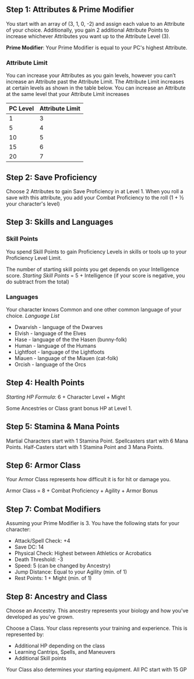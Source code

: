 ## Step 1: Attributes & Prime Modifier

You start with an array of (3, 1, 0, -2) and assign each value to an Attribute of your choice. Additionally, you gain 2 additional Attribute Points to increase whichever Attributes you want up to the Attribute Level (3).

**Prime Modifier**: Your Prime Modifier is equal to your PC's highest Attribute. 

### Attribute Limit
You can increase your Attributes as you gain levels, however you can’t increase an Attribute past the Attribute Limit. The Attribute Limit increases at certain levels as shown in the table below. You can increase an Attribute at the same level that your Attribute Limit increases

| PC Level | Attribute Limit |
| -------- | --------------- |
| 1        | 3               |
| 5        | 4               |
| 10       | 5               |
| 15       | 6               |
| 20       | 7               |


## Step 2: Save Proficiency
Choose 2 Attributes to gain Save Proficiency in at Level 1. When you roll a save with this attribute, you add your Combat Proficiency to the roll (1 + ½ your character's level)

## Step 3: Skills and Languages
### Skill Points
You spend Skill Points to gain Proficiency Levels in skills or tools up to your Proficiency Level Limit.

The number of starting skill points you get depends on your Intelligence score.
*Starting Skill Points* = 5 + Intelligence (if your score is negative, you do subtract from the total)

### Languages
Your character knows Common and one other common language of your choice.
*Language List*
- Dwarvish - language of the Dwarves
- Elvish - language of the Elves
- Hase - language of the the Hasen (bunny-folk) 
- Human - language of the Humans
- Lightfoot - language of the Lightfoots
- Miauen - language of the Miauen (cat-folk)
- Orcish - language of the Orcs

## Step 4: Health Points

*Starting HP Formula*: 6 + Character Level + Might

Some Ancestries or Class grant bonus HP at Level 1.

## Step 5: Stamina & Mana Points
Martial Characters start with 1 Stamina Point. Spellcasters start with 6 Mana Points. Half-Casters start with 1 Stamina Point and 3 Mana Points.

## Step 6: Armor Class
Your Armor Class represents how difficult it is for hit or damage you. 

Armor Class = 8 + Combat Proficiency + Agility + Armor Bonus

## Step 7: Combat Modifiers
Assuming your Prime Modifier is 3. You have the following stats for your character:
- Attack/Spell Check: +4
- Save DC: 14
- Physical Check: Highest between Athletics or Acrobatics
- Death Threshold: -3
- Speed: 5 (can be changed by Ancestry)
- Jump Distance: Equal to your Agility (min. of 1)
- Rest Points: 1 + Might (min. of 1)

## Step 8: Ancestry and Class
Choose an Ancestry. This ancestry represents your biology and how you've developed as you've grown. 

Choose a Class. Your class represents your training and experience. This is represented by:
- Additional HP depending on the class
- Learning Cantrips, Spells, and Maneuvers
- Additional Skill points

Your Class also determines your starting equipment. All PC start with 15 GP
